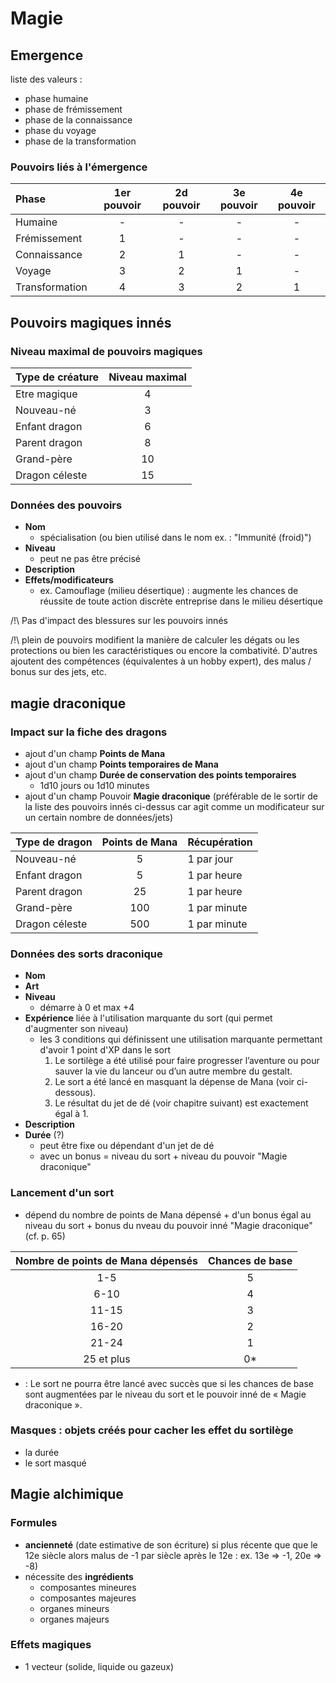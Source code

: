 # Magie 

## Emergence

liste des valeurs : 
  * phase humaine
  * phase de frémissement
  * phase de la connaissance
  * phase du voyage
  * phase de la transformation
  
### Pouvoirs liés à l'émergence

| Phase          | 1er pouvoir | 2d pouvoir | 3e pouvoir | 4e pouvoir |
|:---------------|:-----------:|:----------:|:----------:|:----------:|
| Humaine        | - | - | - | - |
| Frémissement   | 1 | - | - | - |
| Connaissance   | 2 | 1 | - | - |
| Voyage         | 3 | 2 | 1 | - |
| Transformation | 4 | 3 | 2 | 1 |

## Pouvoirs magiques innés

### Niveau maximal de pouvoirs magiques

| Type de créature | Niveau maximal |
|------------------|:--------------:|
| Etre magique     | 4 |
| Nouveau-né       | 3 |
| Enfant dragon    | 6 |
| Parent dragon    | 8 |
| Grand-père       | 10 |
| Dragon céleste   | 15 |

### Données des pouvoirs

* **Nom**
  * spécialisation (ou bien utilisé dans le nom ex. : "Immunité (froid)") 
* **Niveau**
  * peut ne pas être précisé
* **Description**
* **Effets/modificateurs** 
  *  ex. Camouflage (milieu désertique) : augmente les chances de réussite de toute action discrète entreprise dans le milieu désertique

/!\ Pas d'impact des blessures sur les pouvoirs innés

/!\ plein de pouvoirs modifient la manière de calculer les dégats ou les protections ou bien les caractéristiques ou encore la combativité. D'autres ajoutent des compétences (équivalentes à un hobby expert), des malus / bonus sur des jets, etc.

## magie draconique

### Impact sur la fiche des dragons 

* ajout d'un champ **Points de Mana**
* ajout d'un champ **Points temporaires de Mana**
* ajout d'un champ **Durée de conservation des points temporaires**
  * 1d10 jours ou 1d10 minutes
* ajout d'un champ Pouvoir **Magie draconique** (préférable de le sortir de la liste des pouvoirs innés ci-dessus car agit comme un modificateur sur un certain nombre de données/jets)


| Type de dragon | Points de Mana | Récupération |
|----------------|:--------------:|:-------------|
| Nouveau-né     |              5 | 1 par jour   |
| Enfant dragon  |              5 | 1 par heure  |
| Parent dragon  |             25 | 1 par heure  |
| Grand-père     |            100 | 1 par minute |
| Dragon céleste |            500 | 1 par minute |


### Données des sorts draconique

* **Nom**
* **Art**
* **Niveau**
  * démarre à 0 et max +4
* **Expérience** liée à l'utilisation marquante du sort (qui permet d'augmenter son niveau)
  * les 3 conditions qui définissent une utilisation marquante permettant d'avoir 1 point d'XP dans le sort 
    1. Le sortilège a été utilisé pour faire progresser l’aventure ou pour sauver la vie du lanceur ou d’un autre membre du gestalt.
    1.  Le sort a été lancé en masquant la dépense de Mana (voir ci-dessous).
    1.  Le résultat du jet de dé (voir chapitre suivant) est exactement égal à 1.
* **Description**
* **Durée** (?) 
  * peut être fixe ou dépendant d'un jet de dé
  * avec un bonus = niveau du sort + niveau du pouvoir "Magie draconique"

### Lancement d'un sort

* dépend du nombre de points de Mana dépensé + d'un bonus égal au niveau du sort + bonus du nveau du pouvoir inné "Magie draconique" (cf. p. 65)

| Nombre de points de Mana dépensés | Chances de base |
|:---------------------------------:|:---------------:|
|   1-5                             |        5        |
|  6-10                             |        4        |
| 11-15                             |        3        |
| 16-20                             |        2        |
| 21-24                             |        1        |
| 25 et plus                        |        0*       |

* : Le sort ne pourra être lancé avec succès que si les chances de base sont augmentées par le niveau du sort et le pouvoir inné de « Magie draconique ».


### Masques : objets créés pour cacher les effet du sortilège

* la durée
* le sort masqué

## Magie alchimique

### Formules

* **ancienneté** (date estimative de son écriture) si plus récente que que le 12e siècle alors malus de -1 par siècle après le 12e : ex. 13e => -1, 20e => -8)
* nécessite des **ingrédients**
  * composantes mineures
  * composantes majeures
  * organes mineurs
  * organes majeurs

### Effets magiques

* 1 vecteur (solide, liquide ou gazeux)